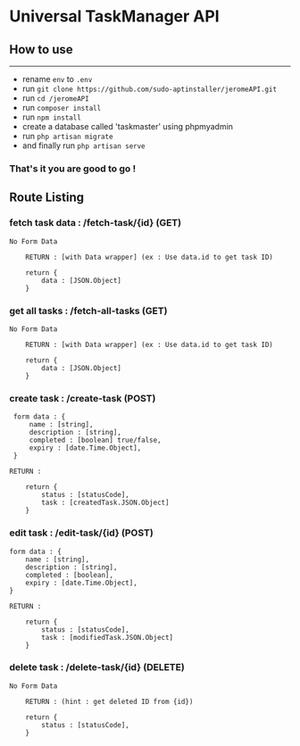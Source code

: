 # Universal TaskManager API

## How to use

---
 - rename ```env``` to ```.env```
 - run ```git clone https://github.com/sudo-aptinstaller/jeromeAPI.git```
 - run ```cd /jeromeAPI```
 - run ```composer install```
 - run ```npm install```
 - create a database called 'taskmaster' using phpmyadmin
 - run ```php artisan migrate```
 - and finally run ```php artisan serve```

### That's it you are good to go !



 ## Route Listing


### fetch task data : /fetch-task/{id} (GET)

    No Form Data
    
        RETURN : [with Data wrapper] (ex : Use data.id to get task ID)

        return {
            data : [JSON.Object]
        }

### get all tasks  : /fetch-all-tasks (GET)

    No Form Data
    
        RETURN : [with Data wrapper] (ex : Use data.id to get task ID)

        return {
            data : [JSON.Object] 
        }
        
### create task : /create-task (POST)

     form data : {
         name : [string],
         description : [string],
         completed : [boolean] true/false,
         expiry : [date.Time.Object],
     }
     
    RETURN : 

        return {
            status : [statusCode],
            task : [createdTask.JSON.Object]
        }

### edit task : /edit-task/{id} (POST)

    form data : {
        name : [string],
        description : [string],
        completed : [boolean],
        expiry : [date.Time.Object], 
    }

    RETURN : 

        return {
            status : [statusCode],
            task : [modifiedTask.JSON.Object]
        }

### delete task : /delete-task/{id} (DELETE)

    No Form Data

        RETURN : (hint : get deleted ID from {id})

        return { 
            status : [statusCode],
        }


